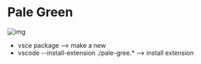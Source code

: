 # Pale Green

![img](https://github.com/SaahilClaypool/pale-green/raw/master/light-saa.png)

 

- vsce package --> make a new 
- vscode --install-extension ./pale-gree.* --> install extension
